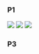 ### P1

![](https://i.imgur.com/71mQQIp.png)
![](https://i.imgur.com/eYha17b.png)
![](https://i.imgur.com/ONwiEzH.png)

### P3
